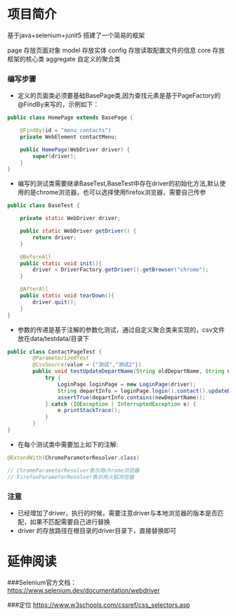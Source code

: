 # 项目简介

基于java+selenium+junit5 搭建了一个简易的框架

page  存放页面对象
model 存放实体
config 存放读取配置文件的信息
core  存放框架的核心类
aggregate 自定义的聚合类

### 编写步骤

- 定义的页面类必须要基础BasePage类,因为查找元素是基于PageFactory的@FindBy来写的，示例如下：
```java
public class HomePage extends BasePage {

	@FindBy(id = "menu_contacts")
    private WebElement contactMenu;

	public HomePage(WebDriver driver) {
		super(driver);
	}
}
```

- 编写的测试类需要继承BaseTest,BaseTest中存在driver的初始化方法,默认使用的是chrome浏览器，也可以选择使用firefox浏览器，需要自己传参
```java
public class BaseTest {

	private static WebDriver driver;

	public static WebDriver getDriver() {
		return driver;
	}

	@BeforeAll
	public static void init(){
		driver = DriverFactory.getDriver().getBrowser("chrome");
	}

	@AfterAll
	public static void tearDown(){
		driver.quit();
	}
}
```

- 参数的传递是基于注解的参数化测试，通过自定义聚合类来实现的，csv文件放在data/testdata/目录下
```java
public class ContactPageTest {
	    @ParameterizedTest
    	@CsvSource(value = {"测试","测试2"})
    	public void testUpdateDepartName(String oldDepartName, String newDepartName){
    		try {
    			LoginPage loginPage = new LoginPage(driver);
    			String departInfo = loginPage.login().contact().updateDepartInfo(oldDepartName, newDepartName).searchInfo(newDepartName).getDepartInfo();
    			assertTrue(departInfo.contains(newDepartName));
    		} catch (IOException | InterruptedException e) {
    			e.printStackTrace();
    		}
    	}
}
```

- 在每个测试类中需要加上如下的注解:
```java
@ExtendWith(ChromeParameterResolver.class)

// ChromeParameterResolver表示用chrome浏览器
// FirefoxParameterResolver表示用火狐浏览器
```

### 注意
- 已经增加了driver，执行的时候，需要注意driver与本地浏览器的版本是否匹配，如果不匹配需要自己进行替换
- driver 的存放路径在根目录的driver目录下，直接替换即可


# 延伸阅读
###Selenium官方文档：
https://www.selenium.dev/documentation/webdriver

###定位
https://www.w3schools.com/cssref/css_selectors.asp
